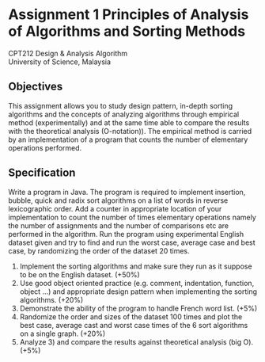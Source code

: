# Assignment 1 Principles of Analysis of Algorithms and Sorting Methods 
CPT212 Design & Analysis Algorithm                       
University of Science, Malaysia                          

Objectives
-----------
This assignment allows you to study design pattern, in-depth sorting algorithms
and the concepts of analyzing algorithms through empirical method
(experimentally) and at the same time able to compare the results with the
theoretical analysis (O-notation)). The empirical method is carried by an
implementation of a program that counts the number of elementary operations
performed.

Specification
--------------
Write a program in Java. The program is required to implement insertion, bubble,
quick and radix sort algorithms on a list of words in reverse lexicographic
order. Add a counter in appropriate location of your implementation to count
the number of times elementary operations namely the number of assignments
and the number of comparisons etc are performed in the algorithm. Run the
program using experimental English dataset given and try to find and run the
worst case, average case and best case, by randomizing the order of the
dataset 20 times.

1) Implement the sorting algorithms and make sure they run as it suppose to be on the
   English dataset. (+50%)
2) Use good object oriented practice (e.g. comment, indentation, function, object …)
   and appropriate design pattern when implementing the sorting algorithms.
   (+20%)
3) Demonstrate the ability of the program to handle French word list. (+5%)
4) Randomize the order and sizes of the dataset 100 times and plot the best case,
   average cast and worst case times of the 6 sort algorithms on a single graph.
   (+20%)
5) Analyze 3) and compare the results against theoretical analysis (big O). (+5%)
